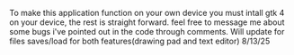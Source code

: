 To make this application function on your own device you must intall gtk 4 on your device, the rest is straight forward. feel free to message me about some bugs i've pointed out in the code through comments. Will update for files saves/load for both features(drawing pad and text editor) 8/13/25 
